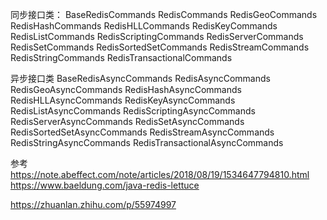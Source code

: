 


同步接口类：
BaseRedisCommands
RedisCommands
RedisGeoCommands
RedisHashCommands
RedisHLLCommands
RedisKeyCommands
RedisListCommands
RedisScriptingCommands
RedisServerCommands
RedisSetCommands
RedisSortedSetCommands
RedisStreamCommands
RedisStringCommands
RedisTransactionalCommands


异步接口类
BaseRedisAsyncCommands
RedisAsyncCommands
RedisGeoAsyncCommands
RedisHashAsyncCommands
RedisHLLAsyncCommands
RedisKeyAsyncCommands
RedisListAsyncCommands
RedisScriptingAsyncCommands
RedisServerAsyncCommands
RedisSetAsyncCommands
RedisSortedSetAsyncCommands
RedisStreamAsyncCommands
RedisStringAsyncCommands
RedisTransactionalAsyncCommands














参考
https://note.abeffect.com/note/articles/2018/08/19/1534647794810.html
https://www.baeldung.com/java-redis-lettuce

https://zhuanlan.zhihu.com/p/55974997
